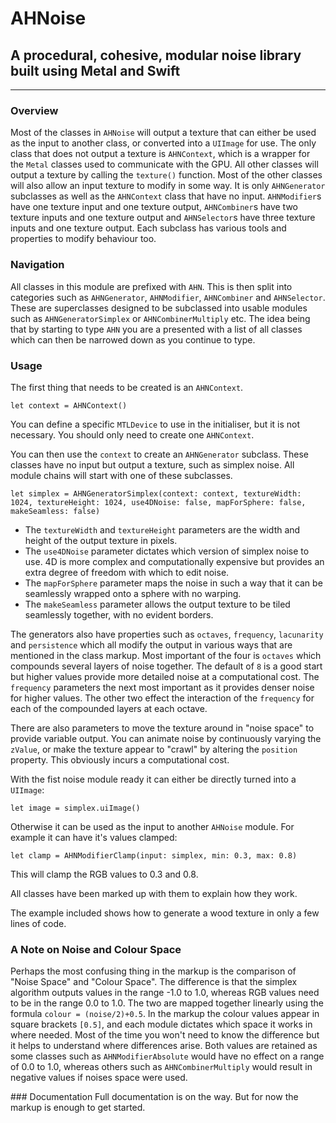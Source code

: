# AHNoise
## A procedural, cohesive, modular noise library built using Metal and Swift

***

### Overview
Most of the classes in `AHNoise` will output a texture that can either be used as the input to another class, or converted into a `UIImage` for use. The only class that does not output a texture is `AHNContext`, which is a wrapper for the `Metal` classes used to communicate with the GPU. All other classes will output a texture by calling the `texture()` function. Most of the other classes will also allow an input texture to modify in some way. It is only `AHNGenerator` subclasses as well as the `AHNContext` class that have no input. `AHNModifier`s have one texture input and one texture output, `AHNCombiner`s have two texture inputs and one texture output and `AHNSelector`s have three texture inputs and one texture output. Each subclass has various tools and properties to modify behaviour too.


### Navigation
All classes in this module are prefixed with `AHN`. This is then split into categories such as `AHNGenerator`, `AHNModifier`, `AHNCombiner` and `AHNSelector`. These are superclasses designed to be subclassed into usable modules such as `AHNGeneratorSimplex` or `AHNCombinerMultiply` etc. The idea being that by starting to type `AHN` you are a presented with a list of all classes which can then be narrowed down as you continue to type.


### Usage
The first thing that needs to be created is an `AHNContext`.

`let context = AHNContext()`

You can define a specific `MTLDevice` to use in the initialiser, but it is not necessary. You should only need to create one `AHNContext`.

You can then use the `context` to create an `AHNGenerator` subclass. These classes have no input but output a texture, such as simplex noise. All module chains will start with one of these subclasses.

`let simplex = AHNGeneratorSimplex(context: context, textureWidth: 1024, textureHeight: 1024, use4DNoise: false, mapForSphere: false, makeSeamless: false)`

- The `textureWidth` and `textureHeight` parameters are the width and height of the output texture in pixels.
- The `use4DNoise` parameter dictates which version of simplex noise to use. 4D is more complex and computationally expensive but provides an extra degree of freedom with which to edit noise.
- The `mapForSphere` parameter maps the noise in such a way that it can be seamlessly wrapped onto a sphere with no warping.
- The `makeSeamless` parameter allows the output texture to be tiled seamlessly together, with no evident borders.

The generators also have properties such as `octaves`, `frequency`, `lacunarity` and `persistence` which all modify the output in various ways that are mentioned in the class markup. Most important of the four is `octaves` which compounds several layers of noise together. The default of `8` is a good start but higher values provide more detailed noise at a computational cost. The `frequency` parameters the next most important as it provides denser noise for higher values. The other two effect the interaction of the `frequency` for each of the compounded layers at each octave.

There are also parameters to move the texture around in "noise space" to provide variable output. You can animate noise by continuously varying the `zValue`, or make the texture appear to "crawl" by altering the `position` property. This obviously incurs a computational cost.

With the fist noise module ready it can either be directly turned into a `UIImage`:

`let image = simplex.uiImage()`

Otherwise it can be used as the input to another `AHNoise` module. For example it can have it's values clamped:

`let clamp = AHNModifierClamp(input: simplex, min: 0.3, max: 0.8)`

This will clamp the RGB values to 0.3 and 0.8.

All classes have been marked up with them to explain how they work.

The example included shows how to generate a wood texture in only a few lines of code.

### A Note on Noise and Colour Space
Perhaps the most confusing thing in the markup is the comparison of "Noise Space" and "Colour Space". The difference is that the simplex algorithm outputs values in the range -1.0 to 1.0, whereas RGB values need to be in the range 0.0 to 1.0. The two are mapped together linearly using the formula `colour = (noise/2)+0.5`. In the markup the colour values appear in square brackets `[0.5]`, and each module dictates which space it works in where needed. Most of the time you won't need to know the difference but it helps to understand where differences arise. Both values are retained as some classes such as `AHNModifierAbsolute` would have no effect on a range of 0.0 to 1.0, whereas others such as `AHNCombinerMultiply` would result in negative values if noises space were used.


### Documentation
Full documentation is on the way. But for now the markup is enough to get started.
